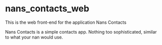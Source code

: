 # nans_contacts_web
This is the web front-end for the application Nans Contacts

Nans Contacts is a simple contacts app. Nothing too sophisticated, similar to what your nan would use.
